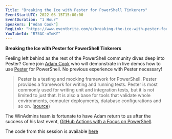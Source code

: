 ```yaml
---
Title: "Breaking the Ice with Pester for PowerShell Tinkerers"
EventStartUTC: 2022-03-15T15:00:00
EventDuration: "1 Hour"
Speakers: ["Adam Cook"]
RegLink: "https://www.eventbrite.com/e/breaking-the-ice-with-pester-for-powershell-tinkerers-tickets-256234994767"
YouTubeId: "R75AC-nTmKY"
---
```


**Breaking the Ice with Pester for PowerShell Tinkerers**

Feeling left behind as the rest of the PowerShell community dives deep into Pester? Come join [Adam Cook](https://twitter.com/codaamok) who will demonstrate in live demos how to use [Pester](https://github.com/pester/Pester) for PowerShell. No previous experience with Pester necessary!

> Pester is a testing and mocking framework for PowerShell. Pester provides a framework for writing and running tests. Pester is most commonly used for writing unit and integration tests, but it is not limited to just that. It is also a base for tools that validate whole environments, computer deployments, database configurations and so on. ([source](https://pester.dev/docs/quick-start))

The WinAdmins team is fortunate to have Adam return to us after the success of his last event, [GitHub Actions with a Focus on PowerShell](/events/2020-10-15-getting-powershell-code-into-prod-using-github-actions-adam-cook/).

The code from this session is available [here](https://github.com/codaamok/Presentations/tree/main/2022/Breaking%20the%20ice%20with%20Pester)